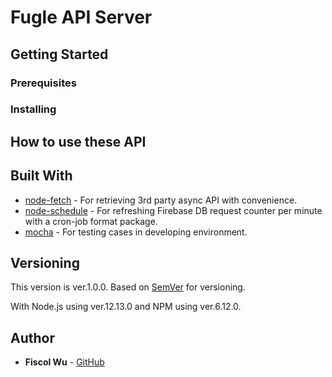 # Fugle API Server

## Getting Started

### Prerequisites

### Installing

## How to use these API

## Built With

* [node-fetch](https://www.npmjs.com/package/node-fetch) - For retrieving 3rd party async API with convenience.
* [node-schedule](https://www.npmjs.com/package/node-schedule) - For refreshing Firebase DB request  counter per minute with a cron-job format package.
* [mocha](https://mochajs.org) - For testing cases in developing environment.


## Versioning

This version is ver.1.0.0.
Based on [SemVer](http://semver.org/) for versioning.

With Node.js using ver.12.13.0 and NPM using ver.6.12.0.

## Author

* **Fiscol Wu** - [GitHub](https://github.com/fiscol)

